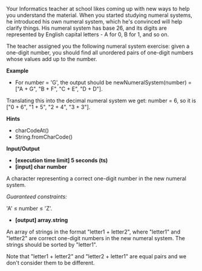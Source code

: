 Your Informatics teacher at school likes coming up with new ways to help you understand the material. When you started studying numeral systems, he introduced his own numeral system, which he's convinced will help clarify things. His numeral system has base 26, and its digits are represented by English capital letters - A for 0, B for 1, and so on.

The teacher assigned you the following numeral system exercise: given a one-digit number, you should find all unordered pairs of one-digit numbers whose values add up to the number.

**Example**

- For number = 'G', the output should be
  newNumeralSystem(number) = ["A + G", "B + F", "C + E", "D + D"].

Translating this into the decimal numeral system we get: number = 6, so it is ["0 + 6", "1 + 5", "2 + 4", "3 + 3"].

**Hints**

- charCodeAt()
- String.fromCharCode()

**Input/Output**

- **[execution time limit] 5 seconds (ts)**
- **[input] char number**

A character representing a correct one-digit number in the new numeral system.

_Guaranteed constraints:_

'A' ≤ number ≤ 'Z'.

- **[output] array.string**

An array of strings in the format "letter1 + letter2", where "letter1" and "letter2" are correct one-digit numbers in the new numeral system. The strings should be sorted by "letter1".

Note that "letter1 + letter2" and "letter2 + letter1" are equal pairs and we don't consider them to be different.
